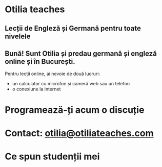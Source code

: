 # Otilia teaches

## Lecții de Engleză și Germană pentru toate nivelele

## Bună! Sunt Otilia și predau germană și engleză online și în București.

Pentru lecții online, ai nevoie de două lucruri:
- un calculator cu microfon și cameră web sau un telefon
- o conexiune la internet 

# Programează-ți acum o discuție

# Contact: otilia@otiliateaches.com

# Ce spun studenții mei
